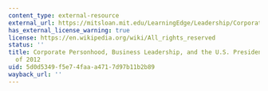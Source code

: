```yaml
---
content_type: external-resource
external_url: https://mitsloan.mit.edu/LearningEdge/Leadership/Corporate-Personhood/Pages/default.aspx
has_external_license_warning: true
license: https://en.wikipedia.org/wiki/All_rights_reserved
status: ''
title: Corporate Personhood, Business Leadership, and the U.S. Presidential Election
  of 2012
uid: 5d0d5349-f5e7-4faa-a471-7d97b11b2b89
wayback_url: ''
---
```

